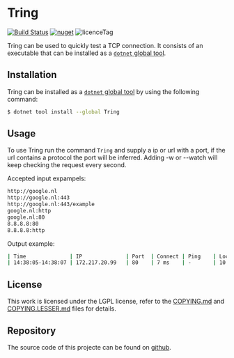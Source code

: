 # Tring

[![Build Status](https://dev.azure.com/basbossink0470/Tring/_apis/build/status/hightechict.Tring?branchName=develop)](https://dev.azure.com/basbossink0470/Tring/_build/latest?definitionId=2&branchName=develop)
[![nuget](https://img.shields.io/nuget/v/Tring)](https://www.nuget.org/packages/tring/)
![licenceTag](https://img.shields.io/github/license/hightechict/Tring.svg)

Tring can be used to quickly test a TCP connection.
It consists of an executable that can be installed as a [`dotnet` global tool][globalTool].

## Installation

Tring can be installed as a [`dotnet` global tool][globalTool] by using the following command:

```bash
$ dotnet tool install --global Tring
```

## Usage

To use Tring run the command `Tring` and supply a ip or url with a port, if the url contains a protocol the port will be inferred.
Adding -w or --watch will keep checking the request every second.

Accepted input expampels:
```bash
http://google.nl
http://google.nl:443
http://google.nl:443/example
google.nl:http
google.nl:80
8.8.8.8:80
8.8.8.8:http
```

Output example:

```bash
| Time              | IP              | Port  | Connect | Ping    | Local Interface | Protocol | Hostname
| 14:38:05-14:38:07 | 172.217.20.99   | 80    | 7 ms    | -       | 10.100.100.112  | http     | google.nl
```

## License

This work is licensed under the LGPL license, refer to the [COPYING.md][license] and [COPYING.LESSER.md][licenseExtension] files for details.

## Repository

The source code of this projecte can be found on [github](https://github.com/hightechict/Tring).

[license]: https://raw.githubusercontent.com/hightechict/Tring/develop/COPYING
[licenseExtension]: https://raw.githubusercontent.com/hightechict/Tring/develop/COPYING.LESSER
[globalTool]: https://docs.microsoft.com/en-us/dotnet/core/tools/global-tools

